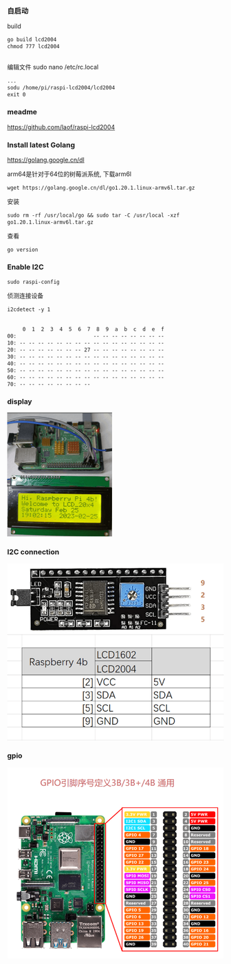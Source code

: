 ### 自启动

build


```
go build lcd2004
chmod 777 lcd2004


```

编辑文件 sudo nano /etc/rc.local

```
...
sodu /home/pi/raspi-lcd2004/lcd2004
exit 0
```

### meadme
https://github.com/laof/raspi-lcd2004

### Install latest Golang
https://golang.google.cn/dl

arm64是针对于64位的树莓派系统, 下载arm6l


```
wget https://golang.google.cn/dl/go1.20.1.linux-armv6l.tar.gz
```


安装
```
sudo rm -rf /usr/local/go && sudo tar -C /usr/local -xzf go1.20.1.linux-armv6l.tar.gz
```


查看
```
go version
```

### Enable I2C

```
sudo raspi-config
```

侦测连接设备

```
i2cdetect -y 1
```
```

     0  1  2  3  4  5  6  7  8  9  a  b  c  d  e  f
00:                         -- -- -- -- -- -- -- --       
10: -- -- -- -- -- -- -- -- -- -- -- -- -- -- -- --   
20: -- -- -- -- -- -- -- 27 -- -- -- -- -- -- -- --   
30: -- -- -- -- -- -- -- -- -- -- -- -- -- -- -- --   
40: -- -- -- -- -- -- -- -- -- -- -- -- -- -- -- --   
50: -- -- -- -- -- -- -- -- -- -- -- -- -- -- -- --   
60: -- -- -- -- -- -- -- -- -- -- -- -- -- -- -- --   
70: -- -- -- -- -- -- -- --
```

### display

![image](https://github.com/laof/laof.github.io/raw/main/img/pi/golang.png)


### I2C connection

![image](https://github.com/laof/laof.github.io/raw/main/img/pi/lcd.png)

### gpio

![image](https://github.com/laof/laof.github.io/raw/main/img/pi/gpio.png)

